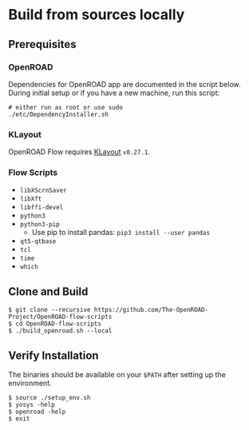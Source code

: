 # Build from sources locally

## Prerequisites

### OpenROAD

Dependencies for OpenROAD app are documented in the script below.
During initial setup or if you have a new machine, run this script:

``` shell
# either run as root or use sudo
./etc/DependencyInstaller.sh
```

### KLayout

OpenROAD Flow requires [KLayout](https://www.klayout.de) `v0.27.1`.

### Flow Scripts

- `libXScrnSaver`
- `libXft`
- `libffi-devel`
- `python3`
- `python3-pip`
    - Use pip to install pandas: `pip3 install --user pandas`
- `qt5-qtbase`
- `tcl`
- `time`
- `which`

## Clone and Build

``` shell
$ git clone --recursive https://github.com/The-OpenROAD-Project/OpenROAD-flow-scripts
$ cd OpenROAD-flow-scripts
$ ./build_openroad.sh --local
```

## Verify Installation

The binaries should be available on your `$PATH` after setting up the
environment.

``` shell
$ source ./setup_env.sh
$ yosys -help
$ openroad -help
$ exit
```
